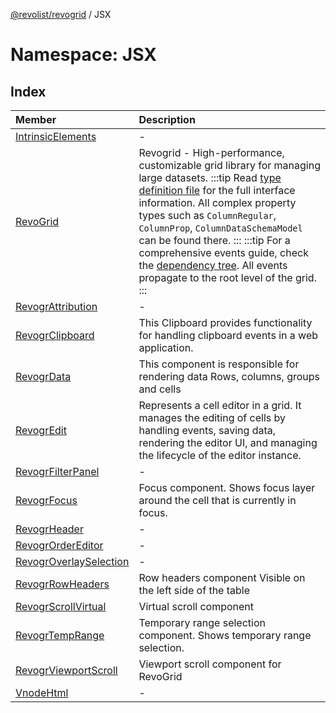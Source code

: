 [@revolist/revogrid](README.md) / JSX

# Namespace: JSX

## Index

| Member | Description |
| :------ | :------ |
| [IntrinsicElements](JSX.Interface.IntrinsicElements.md) | - |
| [RevoGrid](JSX.Interface.RevoGrid.md) | Revogrid - High-performance, customizable grid library for managing large datasets. :::tip Read [type definition file](https://github.com/revolist/revogrid/blob/master/src/interfaces.d.ts) for the full interface information. All complex property types such as `ColumnRegular`, `ColumnProp`, `ColumnDataSchemaModel` can be found there. ::: :::tip For a comprehensive events guide, check the [dependency tree](#Dependencies). All events propagate to the root level of the grid. ::: |
| [RevogrAttribution](JSX.Interface.RevogrAttribution.md) | - |
| [RevogrClipboard](JSX.Interface.RevogrClipboard.md) | This Clipboard provides functionality for handling clipboard events in a web application. |
| [RevogrData](JSX.Interface.RevogrData.md) | This component is responsible for rendering data Rows, columns, groups and cells |
| [RevogrEdit](JSX.Interface.RevogrEdit.md) | Represents a cell editor in a grid. It manages the editing of cells by handling events, saving data, rendering the editor UI, and managing the lifecycle of the editor instance. |
| [RevogrFilterPanel](JSX.Interface.RevogrFilterPanel.md) | - |
| [RevogrFocus](JSX.Interface.RevogrFocus.md) | Focus component. Shows focus layer around the cell that is currently in focus. |
| [RevogrHeader](JSX.Interface.RevogrHeader.md) | - |
| [RevogrOrderEditor](JSX.Interface.RevogrOrderEditor.md) | - |
| [RevogrOverlaySelection](JSX.Interface.RevogrOverlaySelection.md) | - |
| [RevogrRowHeaders](JSX.Interface.RevogrRowHeaders.md) | Row headers component Visible on the left side of the table |
| [RevogrScrollVirtual](JSX.Interface.RevogrScrollVirtual.md) | Virtual scroll component |
| [RevogrTempRange](JSX.Interface.RevogrTempRange.md) | Temporary range selection component. Shows temporary range selection. |
| [RevogrViewportScroll](JSX.Interface.RevogrViewportScroll.md) | Viewport scroll component for RevoGrid |
| [VnodeHtml](JSX.Interface.VnodeHtml.md) | - |
